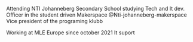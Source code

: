 Attending NTI Johanneberg Secondary School studying Tech and It dev.
  Officer in the student driven Makerspace @Nti-johanneberg-makerspace  
  Vice president of the programing klubb
  
Working at MLE Europe since october 2021
  It suport
  



<!---
Saud0227/Saud0227 is a ✨ special ✨ repository because its `README.md` (this file) appears on your GitHub profile.
You can click the Preview link to take a look at your changes.
--->
